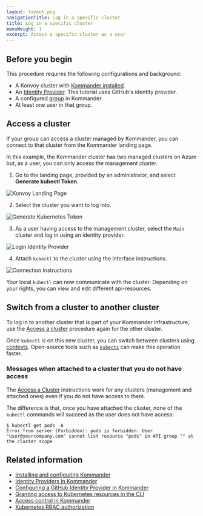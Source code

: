 ```yaml
---
layout: layout.pug
navigationTitle: Log in a specific cluster
title: Log in a specific cluster
menuWeight: 1
excerpt: Access a specific cluster as a user
---
```


## Before you begin

This procedure requires the following configurations and background:

- A Konvoy cluster with [Kommander installed](https://docs.d2iq.com/dkp/kommander/1.1/install/).
- An [Identity Provider](https://docs.d2iq.com/dkp/kommander/1.1/tutorials/authorize-all-users/). This tutorial uses GitHub's identity provider.
- A configured [group](https://docs.d2iq.com/dkp/kommander/1.1/operations/identity-providers/) in Kommander.
- At least one user in that group.

## Access a cluster

If your group can access a cluster managed by Kommander, you can connect to that cluster from the Kommander landing page.

In this example, the Kommander cluster has two managed clusters on Azure but, as a user, you can only access the management cluster.

1. Go to the landing page, provided by an administrator, and select **Generate kubectl Token**.

![Konvoy Landing Page](/dkp/kommander/1.1/img/konvoy-landing-page.png)

2. Select the cluster you want to log into.

![Generate Kubernetes Token](/dkp/kommander/1.1/img/generate-kubernetes-token.png)

3. As a user having access to the management cluster, select the `Main` cluster and log in using an identity provider.

![Login Identity Provider](/dkp/kommander/1.1/img/login-identity-provider.png)

4. Attach `kubectl` to the cluster using the interface instructions.

![Connection Instructions](/dkp/kommander/1.1/img/kubectl-connection-instructions.png)

Your local `kubectl` can now communicate with the cluster.
Depending on your rights, you can view and edit different api-resources.

## Switch from a cluster to another cluster

To log in to another cluster that is part of your Kommander infrastructure, use the [Access a cluster](*access-a-cluster) procedure again for the other cluster.

Once `kubectl` is on this new cluster, you can switch between clusters using [contexts](https://kubernetes.io/docs/concepts/configuration/organize-cluster-access-kubeconfig/#context). Open-source tools such as [`kubectx`](https://github.com/ahmetb/kubectx) can make this operation faster.

### Messages when attached to a cluster that you do not have access

The [Access a Cluster](#access_a_cluster) instructions work for any clusters (management and attached ones) even if you do not have access to them.

The difference is that, once you have attached the cluster, none of the `kubectl` commands will succeed as the user does not have access:

```
$ kubectl get pods -A
Error from server (Forbidden): pods is forbidden: User "user@yourcompany.com" cannot list resource "pods" in API group "" at the cluster scope
```

## Related information

- [Installing and configuring Kommander](https://docs.d2iq.com/dkp/kommander/1.1/install/)
- [Identity Providers in Kommander](https://docs.d2iq.com/dkp/kommander/1.1/operations/identity-providers/)
- [Configuring a GitHub Identity Provider in Kommander](https://docs.d2iq.com/dkp/kommander/1.1/tutorials/authorize-all-users/)
- [Granting access to Kubernetes resources in the CLI](https://docs.d2iq.com/dkp/konvoy/1.4/security/external-idps/rbac/)
- [Access control in Kommander](https://docs.d2iq.com/dkp/kommander/1.1/operations/access-control/)
- [Kubernetes RBAC authorization](https://kubernetes.io/docs/reference/access-authn-authz/rbac/)
